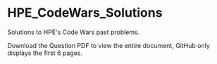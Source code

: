 # HPE_CodeWars_Solutions
Solutions to HPE's Code Wars past problems. 

Download the Question PDF to view the entire document, GitHub only displays the first 6 pages.
